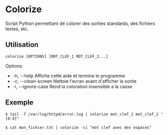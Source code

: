 # Colorize

Script Python permettant de colorer des sorties standards, des fichiers textes, etc.


## Utilisation

`colorize [OPTIONS] [MOT_CLEF_1 MOT_CLEF_2...]`

Options:

* -h, --help          Affiche cette aide et termine le programme
* -c, --clean-screen  Nettoie l'ecran avant d'afficher la sortie
* -i, --ignore-case   Rend la coloration insensible a la casse


## Exemple

`$ tail -f /var/log/httpd/error.log | colorize mot_clef_1 mot_clef_2 "[0-9]"`

`$ cat mon_fichier.txt | colorize -ci "mot clef avec des espaces"`
